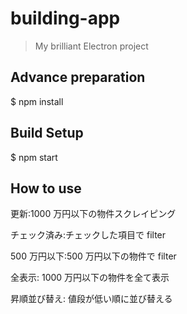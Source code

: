 # building-app

> My brilliant Electron project

## Advance preparation

$ npm install

## Build Setup

$ npm start

## How to use

更新:1000 万円以下の物件スクレイピング

チェック済み:チェックした項目で filter

500 万円以下:500 万円以下の物件で filter

全表示: 1000 万円以下の物件を全て表示

昇順並び替え: 値段が低い順に並び替える
